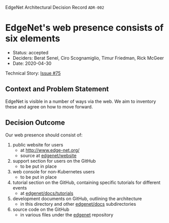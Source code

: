 EdgeNet Architectural Decision Record ```ADR-002``` <!-- added by Timur; not part of the MADR template -->

# EdgeNet's web presence consists of six elements

* Status: accepted <!-- optional -->
* Deciders: Berat Senel, Ciro Scognamiglio, Timur Friedman, Rick McGeer <!-- optional -->
* Date: 2020-04-30 <!-- optional (last update) -->

Technical Story: [Issue #75](https://github.com/EdgeNet-project/edgenet/issues/75) <!-- optional -->

## Context and Problem Statement

EdgeNet is visible in a number of ways via the web. We aim to inventory these and agree on how to move forward.

## Decision Outcome

Our web presence should consist of:
1. public website for users
   * at http://www.edge-net.org/
   * source at [edgenet/website](../../website)
1. support section for users on the GitHub
   * to be put in place
1. web console for non-Kubernetes users
   * to be put in place
1. tutorial section on the GitHub, containing specific tutorials for different events
   * at [edgenet/docs/tutorials](../tutorials)
1. development documents on GitHub, outlining the architecture
   * in this directory and other [edgenet/docs](..) subdirectories
1. source code on the GitHub
   * in various files under the [edgenet](https://github.com/EdgeNet-project/edgenet/tree/master) repository
